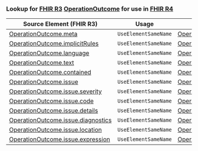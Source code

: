 ### Lookup for [FHIR R3](https://hl7.org/fhir/STU3/) [OperationOutcome](https://hl7.org/fhir/STU3/OperationOutcome.html) for use in [FHIR R4](https://hl7.org/fhir/R4/)

| Source Element (FHIR R3) | Usage | Target |
| -------------- | ----- | ------ |
| [OperationOutcome.meta](https://hl7.org/fhir/STU3/OperationOutcome.html#resource) | `UseElementSameName` | [OperationOutcome.meta](https://hl7.org/fhir/R4/OperationOutcome.html#resource) |
| [OperationOutcome.implicitRules](https://hl7.org/fhir/STU3/OperationOutcome.html#resource) | `UseElementSameName` | [OperationOutcome.implicitRules](https://hl7.org/fhir/R4/OperationOutcome.html#resource) |
| [OperationOutcome.language](https://hl7.org/fhir/STU3/OperationOutcome.html#resource) | `UseElementSameName` | [OperationOutcome.language](https://hl7.org/fhir/R4/OperationOutcome.html#resource) |
| [OperationOutcome.text](https://hl7.org/fhir/STU3/OperationOutcome.html#resource) | `UseElementSameName` | [OperationOutcome.text](https://hl7.org/fhir/R4/OperationOutcome.html#resource) |
| [OperationOutcome.contained](https://hl7.org/fhir/STU3/OperationOutcome.html#resource) | `UseElementSameName` | [OperationOutcome.contained](https://hl7.org/fhir/R4/OperationOutcome.html#resource) |
| [OperationOutcome.issue](https://hl7.org/fhir/STU3/OperationOutcome.html#resource) | `UseElementSameName` | [OperationOutcome.issue](https://hl7.org/fhir/R4/OperationOutcome.html#resource) |
| [OperationOutcome.issue.severity](https://hl7.org/fhir/STU3/OperationOutcome.html#resource) | `UseElementSameName` | [OperationOutcome.issue.severity](https://hl7.org/fhir/R4/OperationOutcome.html#resource) |
| [OperationOutcome.issue.code](https://hl7.org/fhir/STU3/OperationOutcome.html#resource) | `UseElementSameName` | [OperationOutcome.issue.code](https://hl7.org/fhir/R4/OperationOutcome.html#resource) |
| [OperationOutcome.issue.details](https://hl7.org/fhir/STU3/OperationOutcome.html#resource) | `UseElementSameName` | [OperationOutcome.issue.details](https://hl7.org/fhir/R4/OperationOutcome.html#resource) |
| [OperationOutcome.issue.diagnostics](https://hl7.org/fhir/STU3/OperationOutcome.html#resource) | `UseElementSameName` | [OperationOutcome.issue.diagnostics](https://hl7.org/fhir/R4/OperationOutcome.html#resource) |
| [OperationOutcome.issue.location](https://hl7.org/fhir/STU3/OperationOutcome.html#resource) | `UseElementSameName` | [OperationOutcome.issue.location](https://hl7.org/fhir/R4/OperationOutcome.html#resource) |
| [OperationOutcome.issue.expression](https://hl7.org/fhir/STU3/OperationOutcome.html#resource) | `UseElementSameName` | [OperationOutcome.issue.expression](https://hl7.org/fhir/R4/OperationOutcome.html#resource) |
